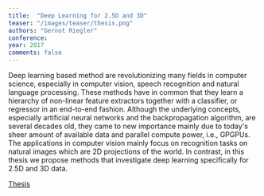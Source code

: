 ```yaml
---
title:  "Deep Learning for 2.5D and 3D"
teaser: "/images/teaser/thesis.png"
authors: "Gernot Riegler"
conference: 
year: 2017
comments: false
---
```


Deep learning based method are revolutionizing many fields in computer science, especially in computer vision, speech recognition and natural language processing. 
These methods have in common that they learn a hierarchy of non-linear feature extractors together with a classifier, or regressor in an end-to-end fashion.
Although the underlying concepts, especially artificial neural networks and the backpropagation algorithm, are several decades old, they came to new importance mainly due to today's sheer amount of available data and parallel compute power, i.e., GPGPUs.
The applications in computer vision mainly focus on recognition tasks on natural images which are 2D projections of the world.
In contrast, in this thesis we propose methods that investigate deep learning specifically for 2.5D and 3D data.




[Thesis](https://www.dropbox.com/s/rlug24f2kfgmtz5/thesis.pdf?dl=0)
